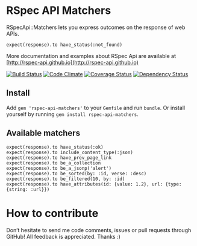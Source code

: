 RSpec API Matchers
==================

RSpecApi::Matchers lets you express outcomes on the response of web APIs.

    expect(response).to have_status(:not_found)

More documentation and examples about RSpec Api are available at [http://rspec-api.github.io](http://rspec-api.github.io)

[![Build Status](https://travis-ci.org/rspec-api/rspec-api-matchers.png?branch=master)](https://travis-ci.org/rspec-api/rspec-api-matchers)
[![Code Climate](https://codeclimate.com/github/rspec-api/rspec-api-matchers.png)](https://codeclimate.com/github/rspec-api/rspec-api-matchers)
[![Coverage Status](https://coveralls.io/repos/rspec-api/rspec-api-matchers/badge.png)](https://coveralls.io/r/rspec-api/rspec-api-matchers)
[![Dependency Status](https://gemnasium.com/rspec-api/rspec-api-matchers.png)](https://gemnasium.com/rspec-api/rspec-api-matchers)

Install
-------

Add `gem 'rspec-api-matchers'` to your `Gemfile` and run `bundle`.
Or install yourself by running `gem install rspec-api-matchers`.

Available matchers
------------------

    expect(response).to have_status(:ok)
    expect(response).to include_content_type(:json)
    expect(response).to have_prev_page_link
    expect(response).to be_a_collection
    expect(response).to be_a_jsonp('alert')
    expect(response).to be_sorted(by: :id, verse: :desc)
    expect(response).to be_filtered(10, by: :id)
    expect(response).to have_attributes(id: {value: 1.2}, url: {type: {string: :url}})

How to contribute
=================

Don’t hesitate to send me code comments, issues or pull requests through GitHub!
All feedback is appreciated. Thanks :)